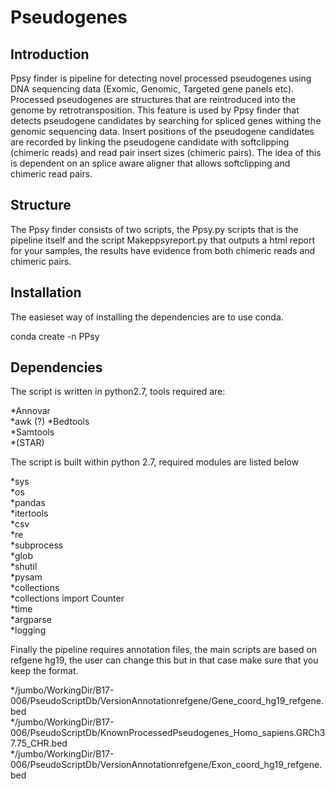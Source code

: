 # Pseudogenes

## Introduction  
Ppsy finder is pipeline for detecting novel processed pseudogenes using DNA sequencing data (Exomic, Genomic, Targeted gene panels etc). 
Processed pseudogenes are structures that are reintroduced into the genome by retrotransposition. This feature is used by Ppsy finder that detects pseudogene candidates by searching for spliced genes withing the genomic sequencing data. Insert positions of the pseudogene candidates are recorded by linking the pseudogene candidate with softclipping (chimeric reads) and read pair insert sizes (chimeric pairs). The idea of this is dependent on an splice aware aligner that allows softclipping and chimeric read pairs.  


## Structure  
The Ppsy finder consists of two scripts, the Ppsy.py scripts that is the pipeline itself and the script Makeppsyreport.py that outputs a html report for your samples, the results have evidence from both chimeric reads and chimeric pairs. 

## Installation

The easieset way of installing the dependencies are to use conda. 

conda create -n PPsy 

## Dependencies 

The script is written in python2.7, tools required are:  

*Annovar  
*awk  (?)
*Bedtools  
*Samtools  
*(STAR)  

The script is built within python 2.7, required modules are listed below 

*sys  
*os  
*pandas  
*itertools  
*csv  
*re  
*subprocess  
*glob  
*shutil  
*pysam  
*collections  
*collections import Counter  
*time  
*argparse  
*logging  

Finally the pipeline requires annotation files, the main scripts are based on refgene hg19, the user can change this but in that case make sure that you keep the format. 

*/jumbo/WorkingDir/B17-006/PseudoScriptDb/VersionAnnotationrefgene/Gene_coord_hg19_refgene.bed  
*/jumbo/WorkingDir/B17-006/PseudoScriptDb/KnownProcessedPseudogenes_Homo_sapiens.GRCh37.75_CHR.bed    
*/jumbo/WorkingDir/B17-006/PseudoScriptDb/VersionAnnotationrefgene/Exon_coord_hg19_refgene.bed  

